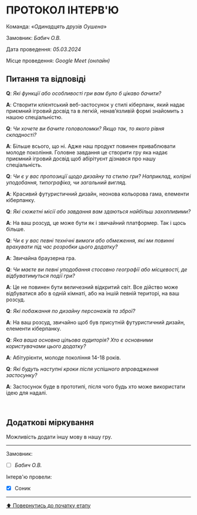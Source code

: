 # ПРОТОКОЛ ІНТЕРВ'Ю

Команда: «*Одинадцять друзів Оушена*»

Замовник:  *Бабич О.В.*

Дата проведення: *05.03.2024*

Місце проведення: *Google Meet (онлайн)*

## Питання та відповіді

**Q**: *Які функції або особливості гри вам було б цікаво бачити?*

**A**: Створити клієнтський веб-застосунок у стилі кіберпанк, який надає приємний ігровий досвід та в легкій, ненав’язливій формі знайомить з нашою спеціальністю. 

**Q**: *Чи хочете ви бачите головоломки? Якщо так, то якого рівня складності?*

**A**: Більше всього, що ні. Адже наш продукт повинен приваблювати молоде покоління. Головне завдання це створити гру яка надає приємний ігровий досвід щоб абірітуєнт дізнався про нашу спеціальність.

**Q**: *Чи є у вас пропозиції щодо дизайну та стилю гри? Наприклад, колірні уподобання, типографіка, чи загальний вигляд.*

**A**: Красивий футуристичний дизайн, неонова кольорова гама, елементи кіберпанку.

**Q**: *Які сюжетні місії або завдання вам здаються найбільш захопливими?*

**A**: На ваш розсуд, це може бути як і звичайний платформер. Так і щось більше.

**Q**: *Чи є у вас певні технічні вимоги або обмеження, які ми повинні врахувати під час розробки цього додатку?*

**A**: Звичайна браузерна гра.

**Q**: *Чи маєте ви певні уподобання стосовно географії або місцевості, де відбуватимуться події гри?*

**A**: Це не повинен бути величезний відкритий світ. Все дійство може відбуватися або в одній кімнаті, або на іншій певній територі, на ваш розсуд.

**Q**: *Які побажання по дизайну персонажів та зброї?*

**A**: На ваш розсуд, звичайно щоб був присутній футуристичний дизайн, елементи кіберпанку.

**Q**: *Яка ваша основна цільова аудиторія? Хто є основними користувачами цього додатку?*

**A**: Абітурієнти, молоде покоління 14-18 років.

**Q**: *Які будуть наступні кроки після успішного впровадження застосунку?*

**A**: Застосунок буде в прототипі, після чого будь хто може використати ідею для надалі.

<br>

## Додаткові міркування
Можливість додати іншу мову в нашу гру.

---
Замовник: 		
- [ ] *Бабич О.В.*

Інтерв'ю провели:			

- [x] Соник

---
[:arrow_up: Повернутись до початку етапу](/docs/1.Envisioning/README.md)
